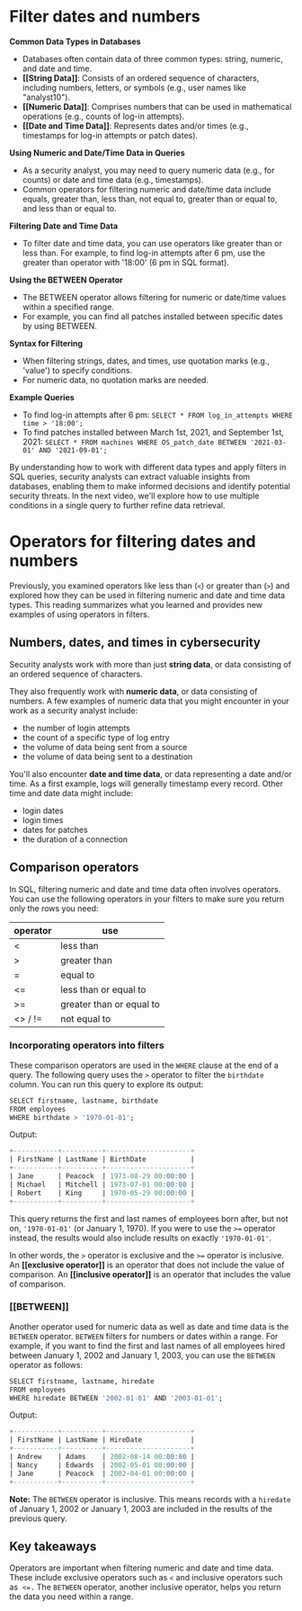 # Filter dates and numbers

**Common Data Types in Databases**
- Databases often contain data of three common types: string, numeric, and date and time.
- **[[String Data]]**: Consists of an ordered sequence of characters, including numbers, letters, or symbols (e.g., user names like "analyst10").
- **[[Numeric Data]]**: Comprises numbers that can be used in mathematical operations (e.g., counts of log-in attempts).
- **[[Date and Time Data]]**: Represents dates and/or times (e.g., timestamps for log-in attempts or patch dates).

**Using Numeric and Date/Time Data in Queries**
- As a security analyst, you may need to query numeric data (e.g., for counts) or date and time data (e.g., timestamps).
- Common operators for filtering numeric and date/time data include equals, greater than, less than, not equal to, greater than or equal to, and less than or equal to.

**Filtering Date and Time Data**
- To filter date and time data, you can use operators like greater than or less than. For example, to find log-in attempts after 6 pm, use the greater than operator with '18:00' (6 pm in SQL format).

**Using the BETWEEN Operator**
- The BETWEEN operator allows filtering for numeric or date/time values within a specified range.
- For example, you can find all patches installed between specific dates by using BETWEEN.

**Syntax for Filtering**
- When filtering strings, dates, and times, use quotation marks (e.g., 'value') to specify conditions.
- For numeric data, no quotation marks are needed.

**Example Queries**
- To find log-in attempts after 6 pm: `SELECT * FROM log_in_attempts WHERE time > '18:00';`
- To find patches installed between March 1st, 2021, and September 1st, 2021: `SELECT * FROM machines WHERE OS_patch_date BETWEEN '2021-03-01' AND '2021-09-01';`

By understanding how to work with different data types and apply filters in SQL queries, security analysts can extract valuable insights from databases, enabling them to make informed decisions and identify potential security threats. In the next video, we'll explore how to use multiple conditions in a single query to further refine data retrieval.

# Operators for filtering dates and numbers

Previously, you examined operators like less than (`<`) or greater than (`>`) and explored how they can be used in filtering numeric and date and time data types. This reading summarizes what you learned and provides new examples of using operators in filters.

## Numbers, dates, and times in cybersecurity

Security analysts work with more than just **string data**, or data consisting of an ordered sequence of characters. 

They also frequently work with **numeric data**, or data consisting of numbers. A few examples of numeric data that you might encounter in your work as a security analyst include:

- the number of login attempts
- the count of a specific type of log entry
- the volume of data being sent from a source
- the volume of data being sent to a destination

You'll also encounter **date and time data**, or data representing a date and/or time. As a first example, logs will generally timestamp every record. Other time and date data might include:

- login dates
- login times
- dates for patches 
- the duration of a connection

## Comparison operators

In SQL, filtering numeric and date and time data often involves operators. You can use the following operators in your filters to make sure you return only the rows you need:

|**operator**|**use**|
|---|---|
|<|less than|
|>|greater than|
|=|equal to|
|<=|less than or equal to|
|>=|greater than or equal to|
|<> / !=|not equal to|

### Incorporating operators into filters

These comparison operators are used in the `WHERE` clause at the end of a query. The following query uses the `>` operator to filter the `birthdate` column. You can run this query to explore its output:

```sql
SELECT firstname, lastname, birthdate
FROM employees
WHERE birthdate > '1970-01-01';
```
Output:
```sql
+-----------+----------+---------------------+
| FirstName | LastName | BirthDate           |
+-----------+----------+---------------------+
| Jane      | Peacock  | 1973-08-29 00:00:00 |
| Michael   | Mitchell | 1973-07-01 00:00:00 |
| Robert    | King     | 1970-05-29 00:00:00 |
+-----------+----------+---------------------+
```

This query returns the first and last names of employees born after, but not on, `'1970-01-01'` (or January 1, 1970). If you were to use the `>=` operator instead, the results would also include results on exactly `'1970-01-01'`.

In other words, the `>` operator is exclusive and the `>=` operator is inclusive.  An **[[exclusive operator]]** is an operator that does not include the value of comparison. An **[[inclusive operator]]** is an operator that includes the value of comparison.

### **[[BETWEEN]]**

Another operator used for numeric data as well as date and time data is the `BETWEEN` operator. `BETWEEN` filters for numbers or dates within a range. For example, if you want to find the first and last names of all employees hired between January 1, 2002 and January 1, 2003, you can use the `BETWEEN` operator as follows:

```sql
SELECT firstname, lastname, hiredate
FROM employees
WHERE hiredate BETWEEN '2002-01-01' AND '2003-01-01';
```
Output:
```sql
+-----------+----------+---------------------+
| FirstName | LastName | HireDate            |
+-----------+----------+---------------------+
| Andrew    | Adams    | 2002-08-14 00:00:00 |
| Nancy     | Edwards  | 2002-05-01 00:00:00 |
| Jane      | Peacock  | 2002-04-01 00:00:00 |
+-----------+----------+---------------------+
```

**Note:** The `BETWEEN` operator is inclusive. This means records with a `hiredate` of January 1, 2002 or January 1, 2003 are included in the results of the previous query.

## Key takeaways

Operators are important when filtering numeric and date and time data. These include exclusive operators such as `<` and inclusive operators such as  `<=.` The `BETWEEN` operator, another inclusive operator, helps you return the data you need within a range.